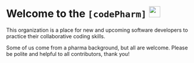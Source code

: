 # Welcome to the **```[codePharm]```** <img src='https://codetracklift.github.io/codeTrackLift/logos/giphyPharma2Code.gif' alt='codeByPete logo' width='30'>

This organization is a place for new and upcoming software developers to practice their collaborative coding skills.

Some of us come from a pharma background, but all are welcome. Please be polite and helpful to all contributors, thank you!
